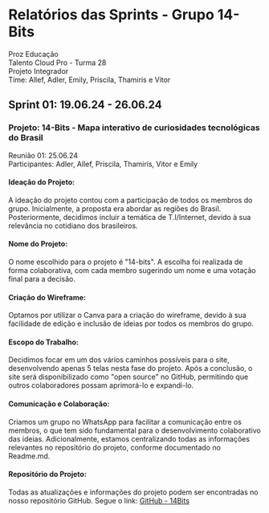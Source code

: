 # Relatórios das Sprints - Grupo 14-Bits

Proz Educação <br>
Talento Cloud Pro - Turma 28							      
Projeto Integrador									            
Time: Allef, Adler, Emily, Priscila, Thamiris e Vitor										                          	

## Sprint 01: 19.06.24 - 26.06.24

### Projeto: 14-Bits - Mapa interativo de curiosidades tecnológicas do Brasil
Reunião 01: 25.06.24 <br>
Participantes: Adler, Allef, Priscila, Thamiris, Vitor e Emily

#### Ideação do Projeto:
A ideação do projeto contou com a participação de todos os membros do grupo. Inicialmente, a proposta era abordar as regiões do Brasil. Posteriormente, decidimos incluir a temática de T.I/Internet, devido à sua relevância no cotidiano dos brasileiros.

#### Nome do Projeto:
O nome escolhido para o projeto é "14-bits". A escolha foi realizada de forma colaborativa, com cada membro sugerindo um nome e uma votação final para a decisão.

#### Criação do Wireframe:
Optamos por utilizar o Canva para a criação do wireframe, devido à sua facilidade de edição e inclusão de ideias por todos os membros do grupo.

#### Escopo do Trabalho:
Decidimos focar em um dos vários caminhos possíveis para o site, desenvolvendo apenas 5 telas nesta fase do projeto. Após a conclusão, o site será disponibilizado como "open source" no GitHub, permitindo que outros colaboradores possam aprimorá-lo e expandi-lo.

#### Comunicação e Colaboração:
Criamos um grupo no WhatsApp para facilitar a comunicação entre os membros, o que tem sido fundamental para o desenvolvimento colaborativo das ideias. Adicionalmente, estamos centralizando todas as informações relevantes no repositório do projeto, conforme documentado no Readme.md.

#### Repositório do Projeto:
Todas as atualizações e informações do projeto podem ser encontradas no nosso repositório GitHub. Segue o link: [GitHub - 14Bits](https://github.com/VitorPandini/14Bits)
